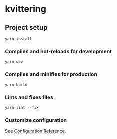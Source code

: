 # kvittering

## Project setup
```
yarn install
```

### Compiles and hot-reloads for development
```
yarn dev
```

### Compiles and minifies for production
```
yarn build
```

### Lints and fixes files
```
yarn lint --fix
```

### Customize configuration
See [Configuration Reference](https://cli.vuejs.org/config/).
